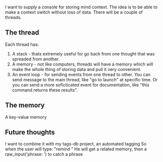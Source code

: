 I want to supply a console for storing mind context.
The idea is to be able to make a context switch without loss of data.
There will be a couple of threads.

The thread
-------------

Each thread has:
1. A stack - thats extremely useful for go back from one thought that was spreaded from another.
2. A memory - not like computers, threads will have a memory which will make the whole thing of storing data and pull it very convenient.
3. An event loop - for sending events from one thread to other. You can send message to the main thread, like "go to launch" at specific time.
    Or you can send a more soficticated event for documentation, like "this command returns these results".

The memory
------------
A key-value memory

Future thoughts
----------------
I want to combine it with my tags-db project, an automated tagging
So when the user will type: "remind <text>"
He will get a related memory, then a raw_input('phrase: ') to catch a phrase
